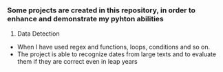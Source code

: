 ### Some projects are created in this repository, in order to enhance and demonstrate my pyhton abilities
1. Data Detection
  -  When I have used regex and functions, loops, conditions and so on.
  -  The project is able to recognize dates from large texts and to evaluate them if they are correct even in leap years
